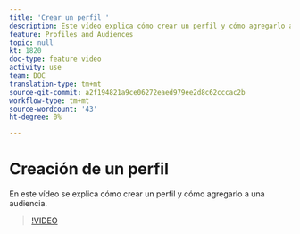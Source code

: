 ```yaml
---
title: 'Crear un perfil '
description: Este vídeo explica cómo crear un perfil y cómo agregarlo a una audiencia en Adobe Campaign Standard (ACS)
feature: Profiles and Audiences
topic: null
kt: 1820
doc-type: feature video
activity: use
team: DOC
translation-type: tm+mt
source-git-commit: a2f194821a9ce06272eaed979ee2d8c62cccac2b
workflow-type: tm+mt
source-wordcount: '43'
ht-degree: 0%

---
```



# Creación de un perfil

En este vídeo se explica cómo crear un perfil y cómo agregarlo a una audiencia.

>[!VIDEO](https://video.tv.adobe.com/v/25277/?quality=12)
